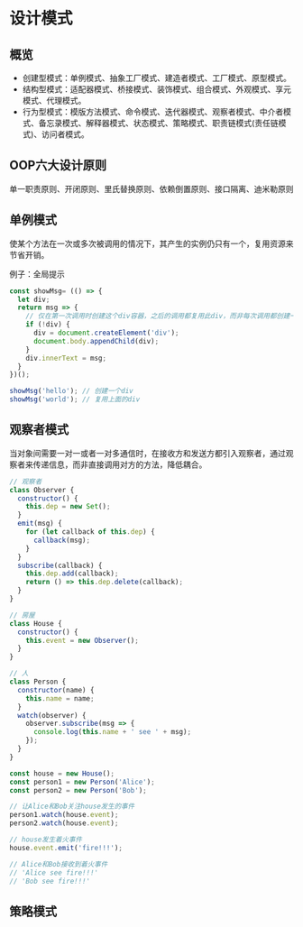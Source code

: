 # 设计模式

## 概览

- 创建型模式：单例模式、抽象工厂模式、建造者模式、工厂模式、原型模式。
- 结构型模式：适配器模式、桥接模式、装饰模式、组合模式、外观模式、享元模式、代理模式。
- 行为型模式：模版方法模式、命令模式、迭代器模式、观察者模式、中介者模式、备忘录模式、解释器模式、状态模式、策略模式、职责链模式(责任链模式)、访问者模式。

## OOP六大设计原则

单一职责原则、开闭原则、里氏替换原则、依赖倒置原则、接口隔离、迪米勒原则

## 单例模式

使某个方法在一次或多次被调用的情况下，其产生的实例仍只有一个，复用资源来节省开销。

例子：全局提示

```js
const showMsg= (() => {
  let div;
  return msg => {
    // 仅在第一次调用时创建这个div容器，之后的调用都复用此div，而非每次调用都创建一个新的
    if (!div) {
      div = document.createElement('div');
      document.body.appendChild(div);
    }
    div.innerText = msg;
  }
})();

showMsg('hello'); // 创建一个div
showMsg('world'); // 复用上面的div
```

## 观察者模式

当对象间需要一对一或者一对多通信时，在接收方和发送方都引入观察者，通过观察者来传递信息，而非直接调用对方的方法，降低耦合。

```js
// 观察者
class Observer {
  constructor() {
    this.dep = new Set();
  }
  emit(msg) {
    for (let callback of this.dep) {
      callback(msg);
    }
  }
  subscribe(callback) {
    this.dep.add(callback);
    return () => this.dep.delete(callback);
  }
}

// 房屋
class House {
  constructor() {
    this.event = new Observer();
  }
}

// 人
class Person {
  constructor(name) {
    this.name = name;
  }
  watch(observer) {
    observer.subscribe(msg => {
      console.log(this.name + ' see ' + msg);
    });
  }
}

const house = new House();
const person1 = new Person('Alice');
const person2 = new Person('Bob');

// 让Alice和Bob关注house发生的事件
person1.watch(house.event);
person2.watch(house.event);

// house发生着火事件
house.event.emit('fire!!!');

// Alice和Bob接收到着火事件
// 'Alice see fire!!!'
// 'Bob see fire!!!'
```


## 策略模式



